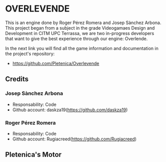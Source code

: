 # OVERLEVENDE
This is an engine done by Roger Pérez Romera and Josep Sànchez Arbona.
This project began from a subject in the grade Videogamaes Design and Development in CITM UPC Terrassa, we are two in-progress developers that want to give the best experience
through our engine: Overlende. 

In the next link you will find all the game information and documentation in the project's repository:

* https://github.com/Pletenica/Overlevende


## Credits

### Josep Sànchez Arbona
* Responsability: Code
* Github account: daskza19(https://github.com/daskza19)

### Roger Pérez Romera
* Responsability: Code
* Github account: Rugiacreed(https://github.com/Rugiacreed)


## Pletenica's Motor

